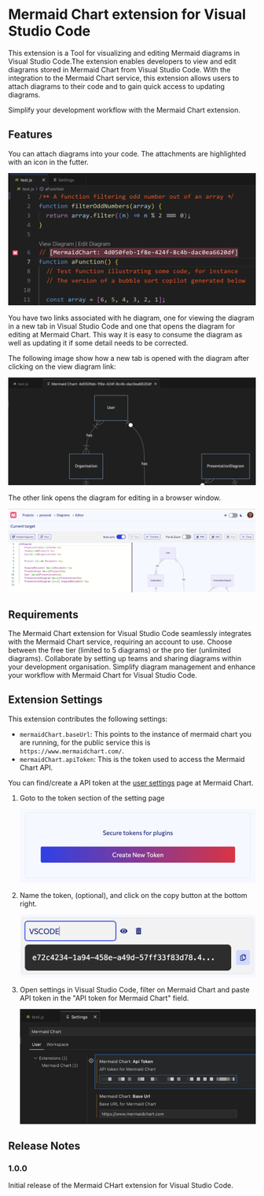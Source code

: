 # Mermaid Chart extension for Visual Studio Code

This extension is a Tool for visualizing and editing Mermaid diagrams in Visual Studio Code.The extension enables developers to view and edit diagrams stored in Mermaid Chart from Visual Studio Code. With the integration to the Mermaid Chart service, this extension allows users to attach diagrams to their code and to gain quick access to updating diagrams.

Simplify your development workflow with the Mermaid Chart extension.

## Features

You can attach diagrams into your code. The attachments are highlighted with an icon in the futter.

![Image illustrating how a diagram is attached to the code](./images/code-view.png 'Code view')

You have two links associated with he diagram, one for viewing the diagram in a new tab in Visual Studio Code and one that opens the diagram for editing at Mermaid Chart. This way it is easy to consume the diagram as well as updating it if some detail needs to be corrected.

The following image show how a new tab is opened with the diagram after clicking on the view diagram link:

![Image illustrating the diagram view](./images/view-diagram.png 'View Diagram')

The other link opens the diagram for editing in a browser window.

![Image illustrating the editor](./images/edit-diagram.png 'Edit Diagram')

## Requirements

The Mermaid Chart extension for Visual Studio Code seamlessly integrates with the Mermaid Chart service, requiring an account to use. Choose between the free tier (limited to 5 diagrams) or the pro tier (unlimited diagrams). Collaborate by setting up teams and sharing diagrams within your development organisation. Simplify diagram management and enhance your workflow with Mermaid Chart for Visual Studio Code.

## Extension Settings

This extension contributes the following settings:

- `mermaidChart.baseUrl`: This points to the instance of mermaid chart you are running, for the public service this is `https://www.mermaidchart.com/`.
- `mermaidChart.apiToken`: This is the token used to access the Mermaid Chart API.

You can find/create a API token at the [user settings](https://www.mermaidchart.com/app/user/settings) page at Mermaid Chart.

1. Goto to the token section of the setting page

   ![Image showing the Create Token button](./images/create-token.png 'Create token')

2. Name the token, (optional), and click on the copy button at the bottom right.

   ![Image of a token](./images/name-and-copy.png 'Copy token')

3. Open settings in Visual Studio Code, filter on Mermaid Chart and paste API token in the "API token for Mermaid Chart" field.

   ![Image of a token](./images/settings.png 'Copy token')

## Release Notes

### 1.0.0

Initial release of the Mermaid CHart extension for Visual Studio Code.
